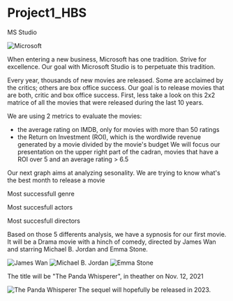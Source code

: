 # Project1_HBS

MS Studio

![Microsoft](https://img-prod-cms-rt-microsoft-com.akamaized.net/cms/api/am/imageFileData/RE2r0Th?ver=5b7d)

When entering a new business, Microsoft has one tradition. Strive for excellence. Our goal with Microsoft Studio is to perpetuate this tradition.

Every year, thousands of new movies are released. Some are acclaimed by the critics; others are box office success. Our goal is to release movies that are both, critic and box office success. 
First, less take a look on this 2x2 matrice of all the movies that were released during the last 10 years.

We are using 2 metrics to evaluate the movies:
- the average rating on IMDB, only for movies with more than 50 ratings
- the Return on Investment (ROI), which is the wordlwide revenue generated by a movie divided by the movie's budget
We will focus our presentation on the upper right part of the cadran, movies that have a ROI over 5 and an average rating > 6.5






Our next graph aims at analyzing sesonality. We are trying to know what's the best month to release a movie 




Most successfull genre




Most succesfull actors




Most succesfull directors





Based on those 5 differents analysis, we have a sypnosis for our first movie.
It will be a Drama movie with a hinch of comedy, directed by James Wan and starring Michael B. Jordan and Emma Stone.

![James Wan](https://pmcvariety.files.wordpress.com/2019/08/james-wan.jpg?w=681&h=383&crop=1)
![Michael B. Jordan](https://fr.web.img6.acsta.net/pictures/19/02/25/10/57/4257123.jpg)
![Emma Stone](https://m.media-amazon.com/images/M/MV5BMjI4NjM1NDkyN15BMl5BanBnXkFtZTgwODgyNTY1MjE@._V1_.jpg)


The title will be "The Panda Whisperer", in theather on Nov. 12, 2021

![The Panda Whisperer](https://d279m997dpfwgl.cloudfront.net/wp/2018/04/0413_pandas-1000x668.jpeg)
The sequel will hopefully be released in 2023. 